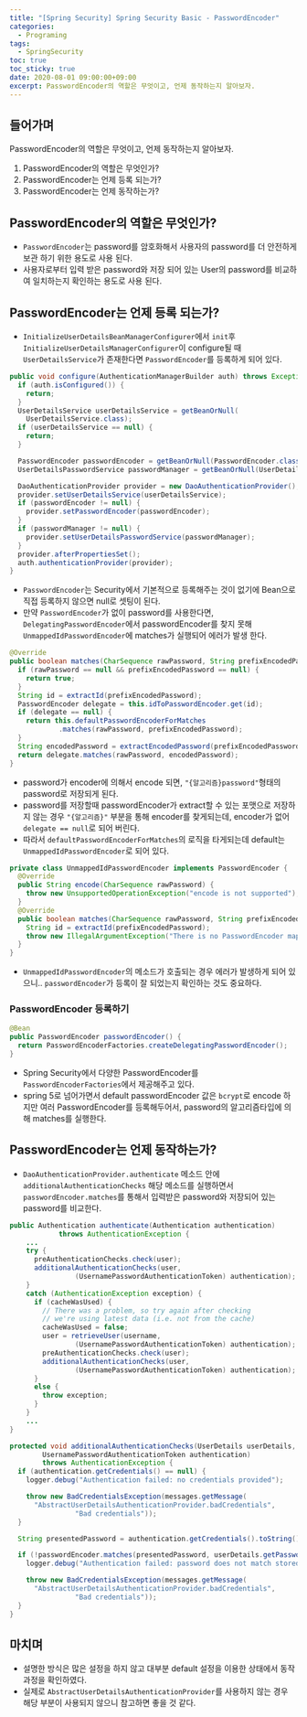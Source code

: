 ```yaml
---
title: "[Spring Security] Spring Security Basic - PasswordEncoder" 
categories:
  - Programing
tags:
  - SpringSecurity
toc: true
toc_sticky: true
date: 2020-08-01 09:00:00+09:00 
excerpt: PasswordEncoder의 역할은 무엇이고, 언제 동작하는지 알아보자.
---
```


## 들어가며
PasswordEncoder의 역할은 무엇이고, 언제 동작하는지 알아보자.

1. PasswordEncoder의 역할은 무엇인가?
2. PasswordEncoder는 언제 등록 되는가?
3. PasswordEncoder는 언제 동작하는가?

## PasswordEncoder의 역할은 무엇인가?
- `PasswordEncoder`는 password를 암호화해서 사용자의 password를 더 안전하게 보관 하기 위한 용도로 사용 된다.
- 사용자로부터 입력 받은 password와 저장 되어 있는 User의 password를 비교하여 일치하는지 확인하는 용도로 사용 된다.

  
## PasswordEncoder는 언제 등록 되는가?
- `InitializeUserDetailsBeanManagerConfigurer`에서 `init`후 `InitializeUserDetailsManagerConfigurer`이 configure될 때
 `UserDetailsService`가 존재한다면 `PasswordEncoder`를 등록하게 되어 있다.

```java
public void configure(AuthenticationManagerBuilder auth) throws Exception {
  if (auth.isConfigured()) {
    return;
  }
  UserDetailsService userDetailsService = getBeanOrNull(
    UserDetailsService.class);
  if (userDetailsService == null) {
    return;
  }

  PasswordEncoder passwordEncoder = getBeanOrNull(PasswordEncoder.class);
  UserDetailsPasswordService passwordManager = getBeanOrNull(UserDetailsPasswordService.class);

  DaoAuthenticationProvider provider = new DaoAuthenticationProvider();
  provider.setUserDetailsService(userDetailsService);
  if (passwordEncoder != null) {
    provider.setPasswordEncoder(passwordEncoder);
  }
  if (passwordManager != null) {
    provider.setUserDetailsPasswordService(passwordManager);
  }
  provider.afterPropertiesSet();
  auth.authenticationProvider(provider);
}
```

- `PasswordEncoder`는 Security에서 기본적으로 등록해주는 것이 없기에 Bean으로 직접 등록하지 않으면 null로 셋팅이 된다.
- 만약 `PasswordEncoder`가 없이 password를 사용한다면, `DelegatingPasswordEncoder`에서 passwordEncoder를 찾지 못해
`UnmappedIdPasswordEncoder`에 matches가 실행되어 에러가 발생 한다.

```java
@Override
public boolean matches(CharSequence rawPassword, String prefixEncodedPassword) {
  if (rawPassword == null && prefixEncodedPassword == null) {
    return true;
  }
  String id = extractId(prefixEncodedPassword);
  PasswordEncoder delegate = this.idToPasswordEncoder.get(id);
  if (delegate == null) {
    return this.defaultPasswordEncoderForMatches
			.matches(rawPassword, prefixEncodedPassword);
  }
  String encodedPassword = extractEncodedPassword(prefixEncodedPassword);
  return delegate.matches(rawPassword, encodedPassword);
}
``` 

- password가 encoder에 의해서 encode 되면, `"{알고리즘}password"`형태의 password로 저장되게 된다.
- password를 저장할때 passwordEncoder가 extract할 수 있는 포맷으로 저장하지 않는 경우
`"{알고리즘}"` 부분을 통해 encoder를 찾게되는데, encoder가 없어 `delegate == null`로 되어 버린다.
- 따라서 `defaultPasswordEncoderForMatches`의 로직을 타게되는데
 default는 `UnmappedIdPasswordEncoder`로 되어 있다.

```java
private class UnmappedIdPasswordEncoder implements PasswordEncoder {
  @Override
  public String encode(CharSequence rawPassword) {
    throw new UnsupportedOperationException("encode is not supported");
  }
  @Override
  public boolean matches(CharSequence rawPassword, String prefixEncodedPassword) {
    String id = extractId(prefixEncodedPassword);
    throw new IllegalArgumentException("There is no PasswordEncoder mapped for the id \"" + id + "\"");
  }
}
```

- `UnmappedIdPasswordEncoder`의 메소드가 호출되는 경우 에러가 발생하게 되어 있으니.. `passwordEncoder`가 등록이 잘 되었는지 확인하는 것도 중요하다.

### PasswordEncoder 등록하기

```java
@Bean
public PasswordEncoder passwordEncoder() {
  return PasswordEncoderFactories.createDelegatingPasswordEncoder();
}
```

- Spring Security에서 다양한 PasswordEncoder를 `PasswordEncoderFactories`에서 제공해주고 있다.
- spring 5로 넘어가면서 default passwordEncoder 값은 `bcrypt`로 encode 하지만 여러 PasswordEncoder를 등록해두어서,
password의 알고리즘타입에 의해 matches를 실행한다.
   
## PasswordEncoder는 언제 동작하는가?
- `DaoAuthenticationProvider.authenticate` 메소드 안에 `additionalAuthenticationChecks` 해당 메소드를 실행하면서
`passwordEncoder.matches`를 통해서 입력받은 password와 저장되어 있는 password를 비교한다.

```java
public Authentication authenticate(Authentication authentication)
			throws AuthenticationException {
    ...
	try {
	  preAuthenticationChecks.check(user);
	  additionalAuthenticationChecks(user,
				(UsernamePasswordAuthenticationToken) authentication);
	}
	catch (AuthenticationException exception) {
	  if (cacheWasUsed) {
	    // There was a problem, so try again after checking
		// we're using latest data (i.e. not from the cache)
		cacheWasUsed = false;
		user = retrieveUser(username,
				(UsernamePasswordAuthenticationToken) authentication);
		preAuthenticationChecks.check(user);
		additionalAuthenticationChecks(user,
				(UsernamePasswordAuthenticationToken) authentication);
	  }
	  else {
	    throw exception;
	  }
	}
	...
}
```

```java
protected void additionalAuthenticationChecks(UserDetails userDetails,
		UsernamePasswordAuthenticationToken authentication)
		throws AuthenticationException {
  if (authentication.getCredentials() == null) {
    logger.debug("Authentication failed: no credentials provided");

    throw new BadCredentialsException(messages.getMessage(
      "AbstractUserDetailsAuthenticationProvider.badCredentials",
				"Bad credentials"));
  }

  String presentedPassword = authentication.getCredentials().toString();

  if (!passwordEncoder.matches(presentedPassword, userDetails.getPassword())) {
    logger.debug("Authentication failed: password does not match stored value");

    throw new BadCredentialsException(messages.getMessage(
      "AbstractUserDetailsAuthenticationProvider.badCredentials",
				"Bad credentials"));
  }
}
```

## 마치며
- 설명한 방식은 많은 설정을 하지 않고 대부분 default 설정을 이용한 상태에서 동작 과정을 확인하였다.
- 실제로 `AbstractUserDetailsAuthenticationProvider`를 사용하지 않는 경우 해당 부분이 사용되지 않으니 참고하면 좋을 것 같다. 
